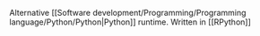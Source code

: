 Alternative [[Software development/Programming/Programming language/Python/Python|Python]] runtime.
Written in [[RPython]]